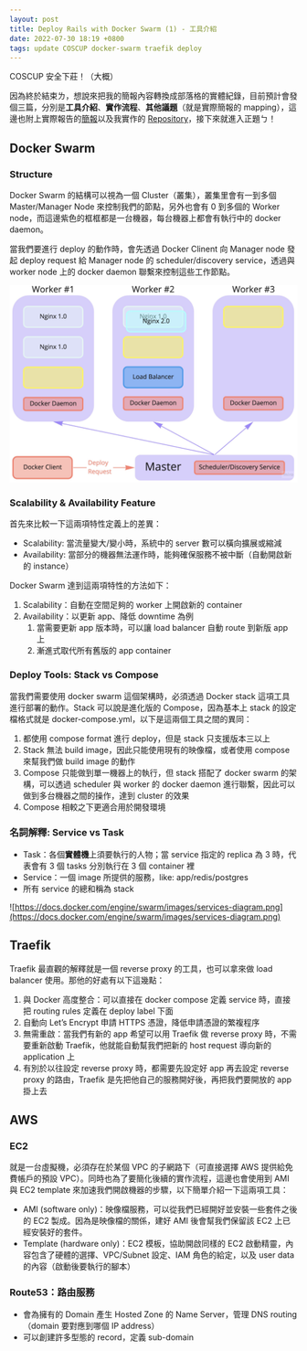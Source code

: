 ```yaml
---
layout: post
title: Deploy Rails with Docker Swarm (1) - 工具介紹
date: 2022-07-30 18:19 +0800
tags: update COSCUP docker-swarm traefik deploy
---
```


COSCUP 安全下莊！（大概）

因為終於結束ㄌ，想說來把我的簡報內容轉換成部落格的實體紀錄，目前預計會發個三篇，分別是**工具介紹**、**實作流程**、**其他議題**（就是實際簡報的 mapping），這邊也附上實際報告的[簡報](https://docs.google.com/presentation/d/1c1ip0DacaPZ8jKVLdtDPkB1ud3qiH44mp8TscCdTbD4/edit?usp=sharing)以及我實作的 [Repository](https://gitlab.com/jqlynchien713/task-manager-ruby)，接下來就進入正題ㄅ！

## Docker Swarm

### Structure

Docker Swarm 的結構可以視為一個 Cluster（叢集），叢集里會有一到多個 Master/Manager Node 來控制我們的節點，另外也會有 0 到多個的 Worker node，而這邊紫色的框框都是一台機器，每台機器上都會有執行中的 docker daemon。

當我們要進行 deploy 的動作時，會先透過 Docker Clinent 向 Manager node 發起 deploy request 給 Manager node 的 scheduler/discovery service，透過與 worker node 上的 docker daemon 聯繫來控制這些工作節點。

![Work.jpg](/assets/img/swarm.png)

### Scalability & Availability Feature

首先來比較一下這兩項特性定義上的差異：

- Scalability: 當流量變大/變小時，系統中的 server 數可以橫向擴展或縮減
- Availability: 當部分的機器無法運作時，能夠確保服務不被中斷（自動開啟新的 instance）

Docker Swarm 達到這兩項特性的方法如下：

1. Scalability：自動在空間足夠的 worker 上開啟新的 container
2. Availability：以更新 app、降低 downtime 為例
    1. 當需要更新 app 版本時，可以讓 load balancer 自動 route 到新版 app 上
    2. 漸進式取代所有舊版的 app container

### Deploy Tools: Stack vs Compose

當我們需要使用 docker swarm 這個架構時，必須透過 Docker stack 這項工具進行部署的動作。Stack 可以說是進化版的 Compose，因為基本上 stack 的設定檔格式就是 docker-compose.yml，以下是這兩個工具之間的異同：

1. 都使用 compose format 進行 deploy，但是 stack 只支援版本三以上
2. Stack 無法 build image，因此只能使用現有的映像檔，或者使用 compose 來幫我們做 build image 的動作
3. Compose 只能做到單一機器上的執行，但 stack 搭配了 docker swarm 的架構，可以透過 scheduler 與 worker 的 docker daemon 進行聯繫，因此可以做到多台機器之間的操作，達到 cluster 的效果
4. Compose 相較之下更適合用於開發環境

### 名詞解釋: Service vs Task

- Task：各個**實體機**上須要執行的人物；當 service 指定的 replica 為 3 時，代表會有 3 個 tasks 分別執行在 3 個 container 裡
- Service：一個 image 所提供的服務，like: app/redis/postgres
- 所有 service 的總和稱為 stack

![https://docs.docker.com/engine/swarm/images/services-diagram.png](https://docs.docker.com/engine/swarm/images/services-diagram.png)

## Traefik

Traefik 最直觀的解釋就是一個 reverse proxy 的工具，也可以拿來做 load balancer 使用。那他的好處有以下這幾點：

1. 與 Docker 高度整合：可以直接在 docker compose 定義 service 時，直接把 routing rules 定義在 deploy label  下面
2. 自動向 Let’s Encrypt 申請 HTTPS 憑證，降低申請憑證的繁複程序
3. 無需重啟：當我們有新的 app 希望可以用 Traefik 做 reverse proxy 時，不需要重新啟動 Traefik，他就能自動幫我們把新的 host request 導向新的 application 上
4. 有別於以往設定 reverse proxy 時，都需要先設定好 app 再去設定 reverse proxy 的路由，Traefik 是先把他自己的服務開好後，再把我們要開放的 app 掛上去

## AWS

### EC2

就是一台虛擬機，必須存在於某個 VPC 的子網路下（可直接選擇 AWS 提供給免費帳戶的預設 VPC）。同時也為了要簡化後續的實作流程，這邊也會使用到 AMI 與 EC2 template 來加速我們開啟機器的步驟，以下簡單介紹一下這兩項工具：

- AMI (software only)：映像檔服務，可以從我們已經開好並安裝一些套件之後的 EC2 製成。因為是映像檔的關係，建好 AMI 後會幫我們保留該 EC2 上已經安裝好的套件。
- Template (hardware only)：EC2 模板，協助開啟同樣的 EC2 啟動精靈，內容包含了硬體的選擇、VPC/Subnet 設定、IAM 角色的給定，以及 user data 的內容（啟動後要執行的腳本）

### Route53：路由服務

- 會為擁有的 Domain 產生 Hosted Zone 的 Name Server，管理 DNS routing（domain 要對應到哪個 IP address）
- 可以創建許多型態的 record，定義 sub-domain

